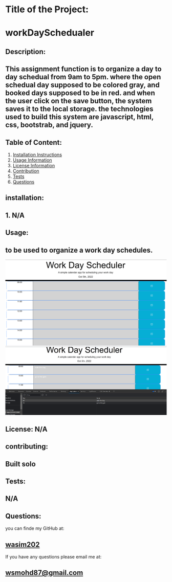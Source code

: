 # Title of the Project:

# workDaySchedualer

## Description:

## This assignment function is to organize a day to day schedual from 9am to 5pm. where the open schedual day supposed to be colored gray, and booked days supposed to be in red. and when the user click on the save button, the system saves it to the local storage. the technologies used to build this system are javascript, html, css, bootstrab, and jquery.

## Table of Content:

1. [Installation Instructions](#installation)
2. [Usage Information](#usage)
3. [License Information](#License)
4. [Contribution](#contributing)
5. [Tests](#tests)
6. [Questions](#questions)

## installation:

## 1. N/A

## Usage:

## to be used to organize a work day schedules.

![Homepage Image](assets/images/homePage.png)
![Homepage Image](assets/images/localStorage.png)

## License: N/A

## contributing:

## Built solo

## Tests:

## N/A

## Questions:

you can finde my GitHub at:

## [wasim202](https://github.com/wasim202)

If you have any questions please email me at:

## wsmohd87@gmail.com



